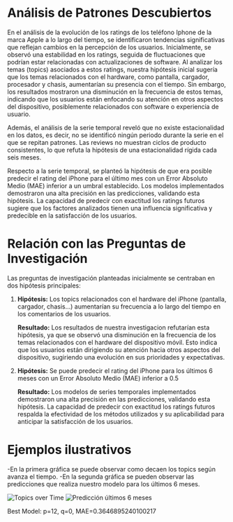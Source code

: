 # Análisis de Patrones Descubiertos


En el análisis de la evolución de los ratings de los teléfono Iphone de la marca Apple a lo largo del tiempo, se identificaron tendencias significativas que reflejan cambios en la percepción de los usuarios. Inicialmente, se observó una estabilidad en los ratings, seguida de fluctuaciones que podrían estar relacionadas con actualizaciones de software. Al analizar los temas (topics) asociados a estos ratings, nuestra hipótesis inicial sugería que los temas relacionados con el hardware, como pantalla, cargador, procesador y chasis, aumentarían su presencia con el tiempo. Sin embargo, los resultados mostraron una disminución en la frecuencia de estos temas, indicando que los usuarios están enfocando su atención en otros aspectos del dispositivo, posiblemente relacionados con software o experiencia de usuario.

Además, el análisis de la serie temporal reveló que no existe estacionalidad en los datos, es decir, no se identificó ningún periodo durante la serie en el que se repitan patrones. Las reviews no muestran ciclos de producto consistentes, lo que refuta la hipótesis de una estacionalidad rígida cada seis meses.

Respecto a la serie temporal, se planteó la hipótesis de que era posible predecir el rating del iPhone para el último mes con un Error Absoluto Medio (MAE) inferior a un umbral establecido. Los modelos implementados demostraron una alta precisión en las predicciones, validando esta hipótesis. La capacidad de predecir con exactitud los ratings futuros sugiere que los factores analizados tienen una influencia significativa y predecible en la satisfacción de los usuarios.


# Relación con las Preguntas de Investigación



Las preguntas de investigación planteadas inicialmente se centraban en dos hipótesis principales:

1. **Hipótesis:** Los topics relacionados con el hardware del iPhone (pantalla, cargador, chasis...) aumentarían su frecuencia a lo largo del tiempo en los comentarios de los usuarios.

    **Resultado:** Los resultados de nuestra investigacion refutarían esta hipótesis, ya que se observó una disminución en la frecuencia de los temas relacionados con el hardware del dispositivo móvil. Esto indica que los usuarios están dirigiendo su atención hacia otros aspectos del dispositivo, sugiriendo una evolución en sus prioridades y expectativas.

2. **Hipótesis:** Se puede predecir el rating del iPhone para los últimos 6 meses con un Error Absoluto Medio (MAE) inferior a 0.5

    **Resultado:** Los modelos de series temporales implementados demostraron una alta precisión en las predicciones, validando esta hipótesis. La capacidad de predecir con exactitud los ratings futuros respalda la efectividad de los métodos utilizados y su aplicabilidad para anticipar la satisfacción de los usuarios.


# Ejemplos ilustrativos

-En la primera gráfica se puede observar como decaen los topics según avanza el tiempo.
-En la segunda gráfica se pueden observar las predicciones que realiza nuestro modelo para los últimos 6 meses.

<image src="./Topics_over_Time.png" alt="Topics over Time">

<image src="./1.png" alt="Predicción últimos 6 meses">


Best Model: p=12, q=0, MAE=0.3646895240100217
